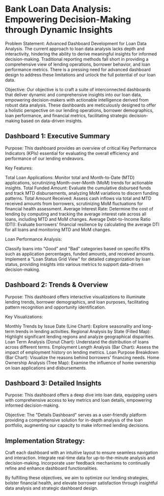 # Bank Loan Data Analysis: Empowering Decision-Making through Dynamic Insights

Problem Statement: Advanced Dashboard Development for Loan Data Analysis. The current approach to loan data analysis lacks depth and interactivity, hindering the ability to derive meaningful insights for informed decision-making. Traditional reporting methods fall short in providing a comprehensive view of lending operations, borrower behavior, and loan performance metrics. There is a pressing need for advanced dashboard design to address these limitations and unlock the full potential of our loan data.

Objective: Our objective is to craft a suite of interconnected dashboards that deliver dynamic and comprehensive insights into our loan data, empowering decision-makers with actionable intelligence derived from robust data analysis. These dashboards are meticulously designed to offer a holistic perspective on our lending operations, borrower demographics, loan performance, and financial metrics, facilitating strategic decision-making based on data-driven insights.


## Dashboard 1: Executive Summary

Purpose: This dashboard provides an overview of critical Key Performance Indicators (KPIs) essential for evaluating the overall efficiency and performance of our lending endeavors.

Key Features:

Total Loan Applications: Monitor total and Month-to-Date (MTD) applications, scrutinizing Month-over-Month (MoM) trends for actionable insights.
Total Funded Amount: Evaluate the cumulative disbursed funds and track MTD disbursements, analyzing MoM variations to discern funding patterns.
Total Amount Received: Assess cash inflows via total and MTD received amounts from borrowers, scrutinizing MoM fluctuations for financial health assessment.
Average Interest Rate: Determine the cost of lending by computing and tracking the average interest rate across all loans, including MTD and MoM changes.
Average Debt-to-Income Ratio (DTI): Evaluate borrowers' financial resilience by calculating the average DTI for all loans and monitoring MTD and MoM changes.

Loan Performance Analysis:

Classify loans into "Good" and "Bad" categories based on specific KPIs such as application percentages, funded amounts, and received amounts.
Implement a "Loan Status Grid View" for detailed categorization by loan status, providing insights into various metrics to support data-driven decision-making.

## Dashboard 2: Trends & Overview

Purpose: This dashboard offers interactive visualizations to illuminate lending trends, borrower demographics, and loan purposes, facilitating pattern recognition and opportunity identification.

Key Visualizations:

Monthly Trends by Issue Date (Line Chart): Explore seasonality and long-term trends in lending activities.
Regional Analysis by State (Filled Map): Highlight significant lending regions and analyze geographical disparities.
Loan Term Analysis (Donut Chart): Understand the distribution of loans across different terms.
Employment Length Analysis (Bar Chart): Assess the impact of employment history on lending metrics.
Loan Purpose Breakdown (Bar Chart): Visualize the reasons behind borrowers' financing needs.
Home Ownership Analysis (Tree Map): Examine the influence of home ownership on loan applications and disbursements.

## Dashboard 3: Detailed Insights

Purpose: This dashboard offers a deep dive into loan data, equipping users with comprehensive access to key metrics and loan details, empowering informed decision-making.

Objective: The "Details Dashboard" serves as a user-friendly platform providing a comprehensive solution for in-depth analysis of the loan portfolio, augmenting our capacity to make informed lending decisions.

## Implementation Strategy:

Craft each dashboard with an intuitive layout to ensure seamless navigation and interaction.
Integrate real-time data for up-to-the-minute analysis and decision-making.
Incorporate user feedback mechanisms to continually refine and enhance dashboard functionalities.


By fulfilling these objectives, we aim to optimize our lending strategies, bolster financial health, and elevate borrower satisfaction through insightful data analysis and strategic dashboard design.
